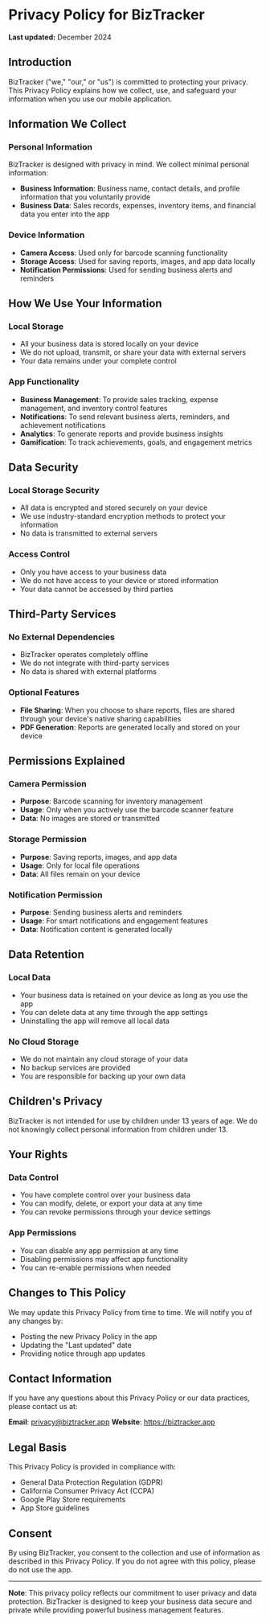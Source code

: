 # Privacy Policy for BizTracker

**Last updated:** December 2024

## Introduction

BizTracker ("we," "our," or "us") is committed to protecting your privacy. This Privacy Policy explains how we collect, use, and safeguard your information when you use our mobile application.

## Information We Collect

### Personal Information
BizTracker is designed with privacy in mind. We collect minimal personal information:

- **Business Information**: Business name, contact details, and profile information that you voluntarily provide
- **Business Data**: Sales records, expenses, inventory items, and financial data you enter into the app

### Device Information
- **Camera Access**: Used only for barcode scanning functionality
- **Storage Access**: Used for saving reports, images, and app data locally
- **Notification Permissions**: Used for sending business alerts and reminders

## How We Use Your Information

### Local Storage
- All your business data is stored locally on your device
- We do not upload, transmit, or share your data with external servers
- Your data remains under your complete control

### App Functionality
- **Business Management**: To provide sales tracking, expense management, and inventory control features
- **Notifications**: To send relevant business alerts, reminders, and achievement notifications
- **Analytics**: To generate reports and provide business insights
- **Gamification**: To track achievements, goals, and engagement metrics

## Data Security

### Local Storage Security
- All data is encrypted and stored securely on your device
- We use industry-standard encryption methods to protect your information
- No data is transmitted to external servers

### Access Control
- Only you have access to your business data
- We do not have access to your device or stored information
- Your data cannot be accessed by third parties

## Third-Party Services

### No External Dependencies
- BizTracker operates completely offline
- We do not integrate with third-party services
- No data is shared with external platforms

### Optional Features
- **File Sharing**: When you choose to share reports, files are shared through your device's native sharing capabilities
- **PDF Generation**: Reports are generated locally and stored on your device

## Permissions Explained

### Camera Permission
- **Purpose**: Barcode scanning for inventory management
- **Usage**: Only when you actively use the barcode scanner feature
- **Data**: No images are stored or transmitted

### Storage Permission
- **Purpose**: Saving reports, images, and app data
- **Usage**: Only for local file operations
- **Data**: All files remain on your device

### Notification Permission
- **Purpose**: Sending business alerts and reminders
- **Usage**: For smart notifications and engagement features
- **Data**: Notification content is generated locally

## Data Retention

### Local Data
- Your business data is retained on your device as long as you use the app
- You can delete data at any time through the app settings
- Uninstalling the app will remove all local data

### No Cloud Storage
- We do not maintain any cloud storage of your data
- No backup services are provided
- You are responsible for backing up your own data

## Children's Privacy

BizTracker is not intended for use by children under 13 years of age. We do not knowingly collect personal information from children under 13.

## Your Rights

### Data Control
- You have complete control over your business data
- You can modify, delete, or export your data at any time
- You can revoke permissions through your device settings

### App Permissions
- You can disable any app permission at any time
- Disabling permissions may affect app functionality
- You can re-enable permissions when needed

## Changes to This Policy

We may update this Privacy Policy from time to time. We will notify you of any changes by:
- Posting the new Privacy Policy in the app
- Updating the "Last updated" date
- Providing notice through app updates

## Contact Information

If you have any questions about this Privacy Policy or our data practices, please contact us at:

**Email**: privacy@biztracker.app
**Website**: https://biztracker.app

## Legal Basis

This Privacy Policy is provided in compliance with:
- General Data Protection Regulation (GDPR)
- California Consumer Privacy Act (CCPA)
- Google Play Store requirements
- App Store guidelines

## Consent

By using BizTracker, you consent to the collection and use of information as described in this Privacy Policy. If you do not agree with this policy, please do not use the app.

---

**Note**: This privacy policy reflects our commitment to user privacy and data protection. BizTracker is designed to keep your business data secure and private while providing powerful business management features. 